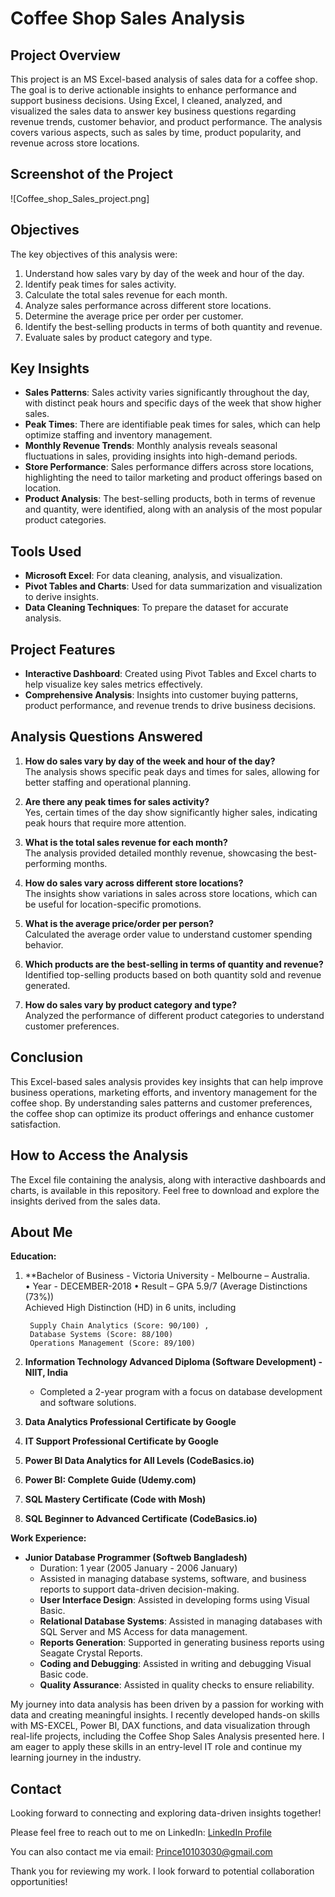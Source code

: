 # Coffee Shop Sales Analysis

## Project Overview

This project is an MS Excel-based analysis of sales data for a coffee shop. The goal is to derive actionable insights to enhance performance and support business decisions. Using Excel, I cleaned, analyzed, and visualized the sales data to answer key business questions regarding revenue trends, customer behavior, and product performance. The analysis covers various aspects, such as sales by time, product popularity, and revenue across store locations.

## Screenshot of the Project
![Coffee_shop_Sales_project.png]

## Objectives

The key objectives of this analysis were:
1. Understand how sales vary by day of the week and hour of the day.
2. Identify peak times for sales activity.
3. Calculate the total sales revenue for each month.
4. Analyze sales performance across different store locations.
5. Determine the average price per order per customer.
6. Identify the best-selling products in terms of both quantity and revenue.
7. Evaluate sales by product category and type.

## Key Insights

- **Sales Patterns**: Sales activity varies significantly throughout the day, with distinct peak hours and specific days of the week that show higher sales.
- **Peak Times**: There are identifiable peak times for sales, which can help optimize staffing and inventory management.
- **Monthly Revenue Trends**: Monthly analysis reveals seasonal fluctuations in sales, providing insights into high-demand periods.
- **Store Performance**: Sales performance differs across store locations, highlighting the need to tailor marketing and product offerings based on location.
- **Product Analysis**: The best-selling products, both in terms of revenue and quantity, were identified, along with an analysis of the most popular product categories.

## Tools Used

- **Microsoft Excel**: For data cleaning, analysis, and visualization.
- **Pivot Tables and Charts**: Used for data summarization and visualization to derive insights.
- **Data Cleaning Techniques**: To prepare the dataset for accurate analysis.

## Project Features

- **Interactive Dashboard**: Created using Pivot Tables and Excel charts to help visualize key sales metrics effectively.
- **Comprehensive Analysis**: Insights into customer buying patterns, product performance, and revenue trends to drive business decisions.

## Analysis Questions Answered
1. **How do sales vary by day of the week and hour of the day?**  
   The analysis shows specific peak days and times for sales, allowing for better staffing and operational planning.

2. **Are there any peak times for sales activity?**  
   Yes, certain times of the day show significantly higher sales, indicating peak hours that require more attention.

3. **What is the total sales revenue for each month?**  
   The analysis provided detailed monthly revenue, showcasing the best-performing months.

4. **How do sales vary across different store locations?**  
   The insights show variations in sales across store locations, which can be useful for location-specific promotions.

5. **What is the average price/order per person?**  
   Calculated the average order value to understand customer spending behavior.

6. **Which products are the best-selling in terms of quantity and revenue?**  
   Identified top-selling products based on both quantity sold and revenue generated.

7. **How do sales vary by product category and type?**  
   Analyzed the performance of different product categories to understand customer preferences.


## Conclusion

This Excel-based sales analysis provides key insights that can help improve business operations, marketing efforts, and inventory management for the coffee shop. By understanding sales patterns and customer preferences, the coffee shop can optimize its product offerings and enhance customer satisfaction.

## How to Access the Analysis
The Excel file containing the analysis, along with interactive dashboards and charts, is available in this repository. Feel free to download and explore the insights derived from the sales data.






## About Me

**Education:**

1. **Bachelor of Business - Victoria University - Melbourne – Australia.    
        • Year - DECEMBER-2018 • Result – GPA 5.9/7 (Average Distinctions (73%))  
	Achieved High Distinction (HD) in 6 units, including 

        Supply Chain Analytics (Score: 90/100) ,
        Database Systems (Score: 88/100)
        Operations Management (Score: 89/100)

2. **Information Technology Advanced Diploma (Software Development) - NIIT, India**
   - Completed a 2-year program with a focus on database development and software solutions.

3. **Data Analytics Professional Certificate by Google**
4. **IT Support Professional Certificate by Google**
5. **Power BI Data Analytics for All Levels (CodeBasics.io)**
6. **Power BI: Complete Guide (Udemy.com)**
7. **SQL Mastery Certificate (Code with Mosh)**
8. **SQL Beginner to Advanced Certificate (CodeBasics.io)**

**Work Experience:**

- **Junior Database Programmer (Softweb Bangladesh)**
  - Duration: 1 year (2005 January - 2006 January)
  - Assisted in managing database systems, software, and business reports to support data-driven decision-making.
  - **User Interface Design**: Assisted in developing forms using Visual Basic.
  - **Relational Database Systems**: Assisted in managing databases with SQL Server and MS Access for data management.
  - **Reports Generation**: Supported in generating business reports using Seagate Crystal Reports.
  - **Coding and Debugging**: Assisted in writing and debugging Visual Basic code.
  - **Quality Assurance**: Assisted in quality checks to ensure reliability.

My journey into data analysis has been driven by a passion for working with data and creating meaningful insights. 
I recently developed hands-on skills with MS-EXCEL, Power BI, DAX functions, and data visualization through real-life projects,
including the Coffee Shop Sales Analysis presented here. I am eager to apply these skills in an entry-level IT role and continue 
my learning journey in the industry.


## Contact

Looking forward to connecting and exploring data-driven insights together!

Please feel free to reach out to me on LinkedIn: [LinkedIn Profile](https://www.linkedin.com/in/prince30307070)

You can also contact me via email: Prince10103030@gmail.com

Thank you for reviewing my work. I look forward to potential collaboration opportunities!




